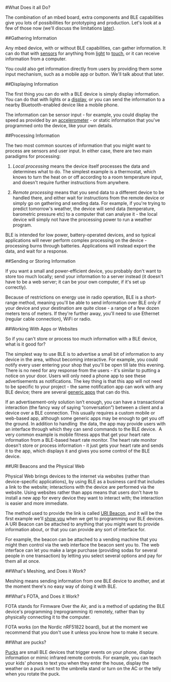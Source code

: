 #What Does it all Do?

The combination of an mbed board, extra components and BLE capabilities give you lots of possibilities for prototyping and production. Let's look at a few of those now (we'll discuss the limitations [later](/InDepth/Limitations.md/)).

##Gathering Information

Any mbed device, with or without BLE capabilities, can gather information. It can do that with [sensors](http://developer.mbed.org/components/) for anything from [light](http://developer.mbed.org/components/cat/light/) to [touch](http://developer.mbed.org/components/cat/capacitive-touch/), or it can receive information from a computer. 

You could also get information directly from users by providing them some input mechanism, such as a mobile app or button. We'll talk about that later.

##Displaying Information

The first thing you can do with a BLE device is simply display information. You can do that with lights or a [display](http://developer.mbed.org/components/cat/display/), or you can send the information to a nearby Bluetooth-enabled device like a mobile phone.

The information can be sensor input - for example, you could display the speed as provided by an [accelerometer](http://developer.mbed.org/components/cat/sensors-motion/) - or static information that you've programmed onto the device, like your own details. 

##Processing Information 

The two most common sources of information that you might want to process are sensors and user input. In either case, there are two main paradigms for processing:

1. *Local processing* means the device itself processes the data and determines what to do. The simplest example is a thermostat, which knows to turn the heat on or off according to a room temperature input, and doesn't require further instructions from anywhere.

2. *Remote processing* means that you send data to a different device to be handled there, and either wait for instructions from the remote device or simply go on gathering and sending data. For example, if you're trying to predict tomorrow's weather, the device will send data (temperature, barometric pressure etc) to a computer that can analyse it - the local device will simply not have the processing power to run a weather program. 

BLE is intended for low power, battery-operated devices, and so typical applications will never perform complex processing on the device - processing burns through batteries. Applications will instead export the data, and wait for a response. 

##Sending or Storing Information

If you want a small and power-efficient device, you probably don't want to store too much locally; send your information to a server instead (it doesn't have to be a web server; it can be your own computer, if it's set up correctly).

Because of restrictions on energy use in radio operation, BLE is a short-range method, meaning you'll be able to send information over BLE only if your device and your destination are quite close - a range of a few dozen meters tens of meters. If they're further away, you'll need to use Ethernet (regular cable connection), WiFi or radio.

##Working With Apps or Websites

So if you can't store or process too much information with a BLE device, what is it good for?

The simplest way to use BLE is to advertise a small bit of information to any device in the area, without becoming interactive. For example, you could notify every user entering your shop that you'll be open till late this evening. There is no need for any response from the users - it's similar to putting a notice on your door. Users will only need a phone app to see these advertisements as notifications. The key thing is that this app will not need to be specific to your project - the same notification app can work with any BLE device; there are several [generic apps](http://www.nordicsemi.com/eng/Products/nRFready-Demo-APPS) that can do this.

If an advertisement-only solution isn’t enough, you can have a transactional interaction (the fancy way of saying “conversation”) between a client and a device over a BLE connection. This usually requires a custom mobile or web-based app, although some generic apps may be enough to get you off the ground. In addition to handling  the data, the app may provide users with an interface through which they can send commands to the BLE device.  A very common example is mobile fitness apps that get your heart rate information from a BLE-based heart rate monitor. The heart rate monitor doesn't store or process information - it just gets your heart rate and sends it to the app, which displays it and gives you some control of the BLE device.

##URI Beacons and the Physical Web

Physical Web brings devices to the internet via websites (rather than device-specific applications), by using BLE as a business card that includes a link to the website; interactions with the device are performed via the website. Using websites rather than apps means that users don't have to install a new app for every device they want to interact with; the interaction is easier and more immediate.

The method used to provide the link is called [URI Beacon](http://developer.mbed.org/teams/Bluetooth-Low-Energy/code/BLE_URIBeacon/), and it will be the first example we'll [show you]() when we get to programming our BLE devices. A URI Beacon can be attached to anything that you might want to provide information about, or that you can provide any sort of interface for.

For example, the beacon can be attached to a vending machine that you might then control via the web interface the beacon sent you to. The web interface can let you make a large purchase (providing sodas for several people in one transaction) by letting you select several options and pay for them all at once.

##What's Meshing, and Does it Work?

Meshing means sending information from one BLE device to another, and at the moment there's no easy way of doing it with BLE. 

##What's FOTA, and Does it Work?

FOTA stands for Firmware Over the Air, and is a method of updating the BLE device's programming (reprogramming it) remotely, rather than by physically connecting it to the computer. 

FOTA works (on the Nordic nRF51822 board), but at the moment we recommend that you don't use it unless you know how to make it secure.

##What are pucks?

[Pucks](#pucks) are small BLE devices that trigger events on your phone, display information or mimic infrared remote controls. For example, you can teach your kids' phones to text you when they enter the house, display the weather on a puck next to the umbrella stand or turn on the AC or the telly when you rotate the puck.